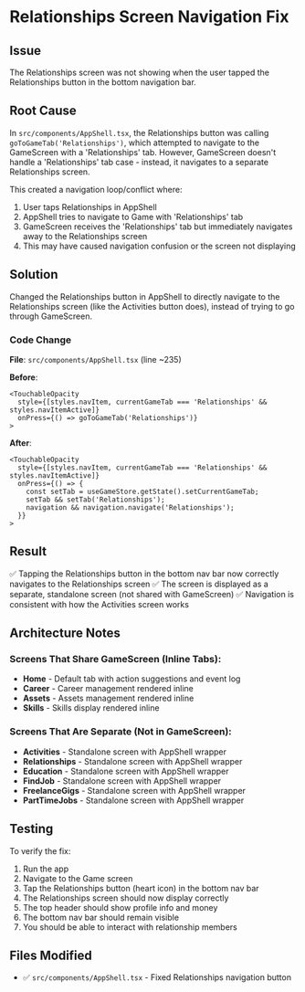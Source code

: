 # Relationships Screen Navigation Fix

## Issue
The Relationships screen was not showing when the user tapped the Relationships button in the bottom navigation bar.

## Root Cause
In `src/components/AppShell.tsx`, the Relationships button was calling `goToGameTab('Relationships')`, which attempted to navigate to the GameScreen with a 'Relationships' tab. However, GameScreen doesn't handle a 'Relationships' tab case - instead, it navigates to a separate Relationships screen.

This created a navigation loop/conflict where:
1. User taps Relationships in AppShell
2. AppShell tries to navigate to Game with 'Relationships' tab
3. GameScreen receives the 'Relationships' tab but immediately navigates away to the Relationships screen
4. This may have caused navigation confusion or the screen not displaying

## Solution
Changed the Relationships button in AppShell to directly navigate to the Relationships screen (like the Activities button does), instead of trying to go through GameScreen.

### Code Change
**File**: `src/components/AppShell.tsx` (line ~235)

**Before**:
```tsx
<TouchableOpacity 
  style={[styles.navItem, currentGameTab === 'Relationships' && styles.navItemActive]} 
  onPress={() => goToGameTab('Relationships')}
>
```

**After**:
```tsx
<TouchableOpacity 
  style={[styles.navItem, currentGameTab === 'Relationships' && styles.navItemActive]} 
  onPress={() => { 
    const setTab = useGameStore.getState().setCurrentGameTab; 
    setTab && setTab('Relationships'); 
    navigation && navigation.navigate('Relationships'); 
  }}
>
```

## Result
✅ Tapping the Relationships button in the bottom nav bar now correctly navigates to the Relationships screen
✅ The screen is displayed as a separate, standalone screen (not shared with GameScreen)
✅ Navigation is consistent with how the Activities screen works

## Architecture Notes

### Screens That Share GameScreen (Inline Tabs):
- **Home** - Default tab with action suggestions and event log
- **Career** - Career management rendered inline
- **Assets** - Assets management rendered inline  
- **Skills** - Skills display rendered inline

### Screens That Are Separate (Not in GameScreen):
- **Activities** - Standalone screen with AppShell wrapper
- **Relationships** - Standalone screen with AppShell wrapper
- **Education** - Standalone screen with AppShell wrapper
- **FindJob** - Standalone screen with AppShell wrapper
- **FreelanceGigs** - Standalone screen with AppShell wrapper
- **PartTimeJobs** - Standalone screen with AppShell wrapper

## Testing
To verify the fix:
1. Run the app
2. Navigate to the Game screen
3. Tap the Relationships button (heart icon) in the bottom nav bar
4. The Relationships screen should now display correctly
5. The top header should show profile info and money
6. The bottom nav bar should remain visible
7. You should be able to interact with relationship members

## Files Modified
- ✅ `src/components/AppShell.tsx` - Fixed Relationships navigation button
